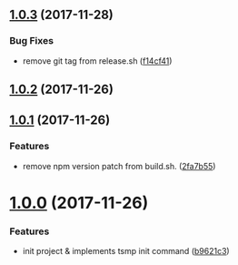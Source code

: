 <a name="1.0.3"></a>
## [1.0.3](https://github.com/appleskiller/ts-module-scaffold/compare/v1.0.2...v1.0.3) (2017-11-28)


### Bug Fixes

* remove git tag from release.sh ([f14cf41](https://github.com/appleskiller/ts-module-scaffold/commit/f14cf41))



<a name="1.0.2"></a>
## [1.0.2](https://github.com/appleskiller/ts-module-scaffold/compare/v1.0.1...v1.0.2) (2017-11-26)



<a name="1.0.1"></a>
## [1.0.1](https://github.com/appleskiller/ts-module-scaffold/compare/v1.0.0...v1.0.1) (2017-11-26)


### Features

* remove npm version patch from build.sh. ([2fa7b55](https://github.com/appleskiller/ts-module-scaffold/commit/2fa7b55))



<a name="1.0.0"></a>
# [1.0.0](https://github.com/appleskiller/ts-module-scaffold/compare/b9621c3...v1.0.0) (2017-11-26)


### Features

* init project & implements tsmp init command ([b9621c3](https://github.com/appleskiller/ts-module-scaffold/commit/b9621c3))



